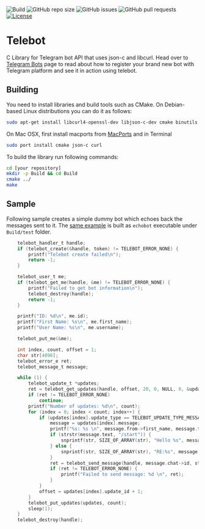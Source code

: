 ![Build](https://github.com/smartnode/telebot/workflows/Build/badge.svg)
![GitHub repo size](https://img.shields.io/github/repo-size/smartnode/telebot)
![GitHub issues](https://img.shields.io/github/issues/smartnode/telebot)
![GitHub pull requests](https://img.shields.io/github/issues-pr/smartnode/telebot)
[![License](https://img.shields.io/badge/License-Apache%202.0-blue.svg)](https://opensource.org/licenses/Apache-2.0)

# Telebot
C Library for Telegram bot API that uses json-c and libcurl.
Head over to [Telegram Bots](https://core.telegram.org/bots) page to read about how to register your brand new bot with Telegram platform and see it in action using telebot.

## Building
You need to install libraries and build tools such as CMake.
On Debian-based Linux distributions you can do it as follows:
```sh
sudo apt-get install libcurl4-openssl-dev libjson-c-dev cmake binutils make
```
On Mac OSX, first install macports from [MacPorts](https://www.macports.org/install.php) and in Terminal
```sh
sudo port install cmake json-c curl
```
To build the library run following commands:
```sh
cd [your repository]
mkdir -p Build && cd Build
cmake ../
make
```

## Sample
Following sample creates a simple dummy bot which echoes back the messages sent to it.
The [same example](test/echobot) is built as `echobot` executable under `Build/test` folder.
```c
    telebot_handler_t handle;
    if (telebot_create(&handle, token) != TELEBOT_ERROR_NONE) {
        printf("Telebot create failed\n");
        return -1;
    }

    telebot_user_t me;
    if (telebot_get_me(handle, &me) != TELEBOT_ERROR_NONE) {
        printf("Failed to get bot information\n");
        telebot_destroy(handle);
        return -1;
    }

    printf("ID: %d\n", me.id);
    printf("First Name: %s\n", me.first_name);
    printf("User Name: %s\n", me.username);

    telebot_put_me(&me);

    int index, count, offset = 1;
    char str[4096];
    telebot_error_e ret;
    telebot_message_t message;

    while (1) {
        telebot_update_t *updates;
        ret = telebot_get_updates(handle, offset, 20, 0, NULL, 0, &updates, &count);
        if (ret != TELEBOT_ERROR_NONE)
            continue;
        printf("Number of updates: %d\n", count);
        for (index = 0; index < count; index++) {
            if (updates[index].update_type == TELEBOT_UPDATE_TYPE_MESSAGE) {
                message = updates[index].message;
                printf("%s: %s \n", message.from->first_name, message.text);
                if (strstr(message.text, "/start")) {
                    snprintf(str, SIZE_OF_ARRAY(str), "Hello %s", message.from->first_name);
                } else {
                    snprintf(str, SIZE_OF_ARRAY(str), "RE:%s", message.text);
                }
                ret = telebot_send_message(handle, message.chat->id, str, "", false, false, 0, "");
                if (ret != TELEBOT_ERROR_NONE) {
                    printf("Failed to send message: %d \n", ret);
                }
            }
            offset = updates[index].update_id + 1;
        }
        telebot_put_updates(updates, count);
        sleep(1);
    }
    telebot_destroy(handle);
```